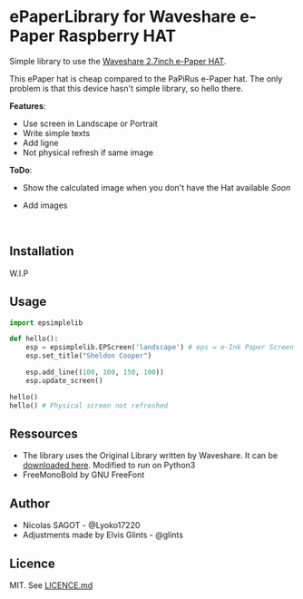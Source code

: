 # ePaperLibrary for Waveshare e-Paper Raspberry HAT

Simple library to use the [Waveshare 2.7inch e-Paper HAT](https://www.waveshare.com/wiki/2.7inch_e-Paper_HAT).

This ePaper hat is cheap compared to the PaPiRus e-Paper hat. The only problem is that this device hasn't simple library, so hello there.



**Features**:

- Use screen in Landscape or Portrait
- Write simple texts
- Add ligne
- Not physical refresh if same image




**ToDo**:

- Show the calculated image when you don't have the Hat available *Soon*
- Add images

  ​



## Installation

W.I.P



## Usage

```python
import epsimplelib

def hello():
	esp = epsimplelib.EPScreen('landscape') # eps = e-Ink Paper Screen
	esp.set_title("Sheldon Cooper")

	esp.add_line((100, 100, 150, 100))
	esp.update_screen()

hello()
hello() # Physical screen not refreshed
```



## Ressources

- The library uses the Original Library written by Waveshare. It can be [downloaded here](https://www.waveshare.com/wiki/File:2.7inch-e-paper-hat-code.7z). Modified to run on Python3
- FreeMonoBold by GNU FreeFont



## Author

- Nicolas SAGOT - @Lyoko17220
- Adjustments made by Elvis Glints - @glints



## Licence

MIT. See [LICENCE.md](LICENCE.md)
